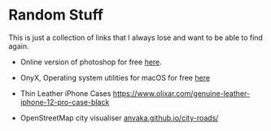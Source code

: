 # Random Stuff

This is just a collection of links that I always lose and want to be able to find again. 

* Online version of photoshop for free [here](https://www.photopea.com/).

* OnyX, Operating system utilities for macOS for free [here](https://www.titanium-software.fr/en/applications.html)

* Thin Leather iPhone Cases https://www.olixar.com/genuine-leather-iphone-12-pro-case-black

* OpenStreetMap city visualiser [anvaka.github.io/city-roads/](anvaka.github.io/city-roads/])